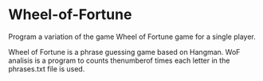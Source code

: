 # Wheel-of-Fortune
Program a variation of the game Wheel of Fortune game for a single player.

Wheel of Fortune is a phrase guessing game based on Hangman.
WoF analisis is a program to counts thenumberof times each letter in the phrases.txt file is used.
